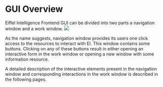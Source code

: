 # GUI Overview

Eiffel Intelligence Frontend GUI can be divided into two parts a navigation window and a work window.
<img src="https://github.com/eiffel-community/eiffel-intelligence-frontend/blob/master/wiki/images/GUI_subscription_example.png">
</img>

As the name suggests, navigation window provides its users one click access to the resources to interact with EI. This window contains some buttons. Clicking on any of these buttons result in either opening an interactive form in the work window or opening a new window with some information resource.

A detailed description of the interactive elements present in the navigation window and corresponding interactions in the work window is described in the following pages.
